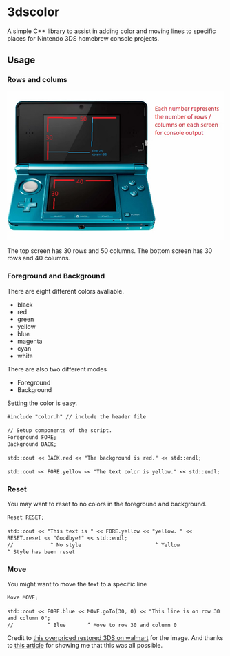 # 3dscolor
A simple C++ library to assist in adding color and moving lines to specific places for Nintendo 3DS homebrew console projects.

## Usage
### Rows and colums
![My very classy MS Paint image](rowsAndColumns.png)

The top screen has 30 rows and 50 columns. The bottom screen has 30 rows and 40 columns.

### Foreground and Background
There are eight different colors avaliable.
- black
- red
- green
- yellow
- blue
- magenta
- cyan
- white

There are also two different modes
- Foreground
- Background

Setting the color is easy.
```
#include "color.h" // include the header file

// Setup components of the script.
Foreground FORE;
Background BACK;

std::cout << BACK.red << "The background is red." << std::endl;

std::cout << FORE.yellow << "The text color is yellow." << std::endl;
```

### Reset
You may want to reset to no colors in the foreground and background.
```
Reset RESET;

std::cout << "This text is " << FORE.yellow << "yellow. " << RESET.reset << "Goodbye!" << std::endl;
//            ^ No style                        ^ Yellow                     ^ Style has been reset
```

### Move
You might want to move the text to a specific line
```
Move MOVE;

std::cout << FORE.blue << MOVE.goTo(30, 0) << "This line is on row 30 and column 0";
//           ^ Blue       ^ Move to row 30 and column 0
```



Credit to [this overpriced restored 3DS on walmart](https://www.walmart.com/ip/Restored-Nintendo-3DS-Aqua-Blue-Handheld-Gaming-System-with-Stylus-SD-Card-Charger/430295685?wmlspartner=wlpa&selectedSellerId=539&adid=22222222227430295685_144893864830_18291203882&wl0=&wl1=g&wl2=c&wl3=620762789706&wl4=pla-1743906452838&wl5=1023631&wl6=&wl7=&wl8=&wl9=pla&wl10=111839965&wl11=online&wl12=430295685&veh=sem&gclid=Cj0KCQjw_r6hBhDdARIsAMIDhV_WTX3G--_58AuU51Bkff4EF6u0xLKDESdWFPXqeAAauclmtWvdj4AaAqV1EALw_wcB&gclsrc=aw.ds) for the image.
And thanks to [this article](https://guidedhacking.com/threads/intro-to-nintendo-3ds-scripting-outputs.20108/) for showing me that this was all possible.













